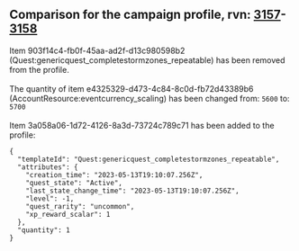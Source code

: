 ## Comparison for the campaign profile, rvn: [3157](https://github.com/PRO100KatYT/FortniteProfileRevisions/tree/main/profiles/campaign/3157%20campaign.json)-[3158](https://github.com/PRO100KatYT/FortniteProfileRevisions/tree/main/profiles/campaign/3158%20campaign.json)

Item 903f14c4-fb0f-45aa-ad2f-d13c980598b2 (Quest:genericquest_completestormzones_repeatable) has been removed from the profile.
<br><br>
The quantity of item e4325329-d473-4c84-8c0d-fb72d43389b6 (AccountResource:eventcurrency_scaling) has been changed from: `5600` to: `5700`
<br><br>
Item 3a058a06-1d72-4126-8a3d-73724c789c71 has been added to the profile:

```
{
  "templateId": "Quest:genericquest_completestormzones_repeatable",
  "attributes": {
    "creation_time": "2023-05-13T19:10:07.256Z",
    "quest_state": "Active",
    "last_state_change_time": "2023-05-13T19:10:07.256Z",
    "level": -1,
    "quest_rarity": "uncommon",
    "xp_reward_scalar": 1
  },
  "quantity": 1
}
```

<br><br>
